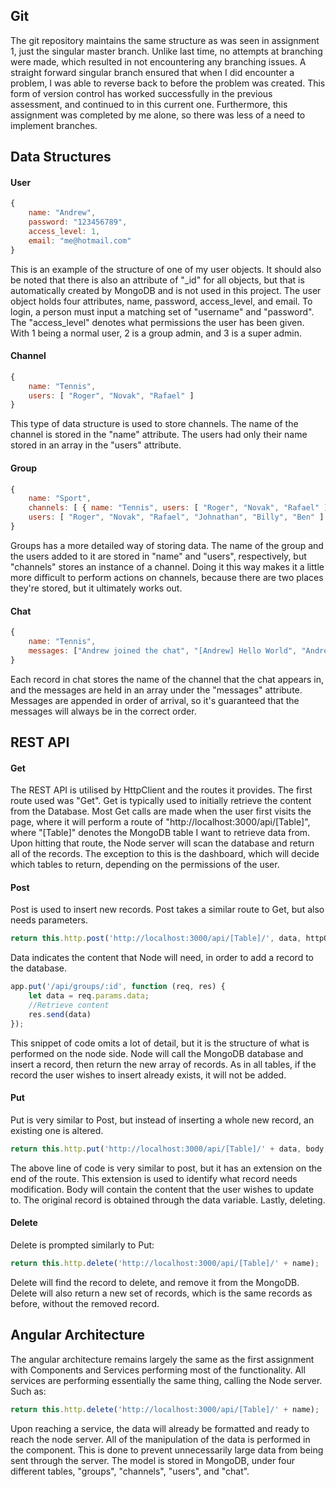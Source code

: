 ## Git
The git repository maintains the same structure as was seen in assignment 1, just the singular master branch. Unlike last time, no attempts at branching were made, which resulted in not encountering any branching issues. A straight forward singular branch ensured that when I did encounter a problem, I was able to reverse back to before the problem was created. This form of version control has worked successfully in the previous assessment, and continued to in this current one. Furthermore, this assignment was completed by me alone, so there was less of a need to implement branches.

## Data Structures
#### User
```js
{
    name: "Andrew",
    password: "123456789",
    access_level: 1,
    email: "me@hotmail.com"
}
```
This is an example of the structure of one of my user objects. It should also be noted that there is also an attribute of "_id" for all objects, but that is automatically created by MongoDB and is not used in this project. The user object holds four attributes, name, password, access_level, and email. To login, a person must input a matching set of "username" and "password". The "access_level" denotes what permissions the user has been given. With 1 being a normal user, 2 is a group admin, and 3 is a super admin.

#### Channel
```js
{
    name: "Tennis",
    users: [ "Roger", "Novak", "Rafael" ]
}
```
This type of data structure is used to store channels. The name of the channel is stored in the "name" attribute. The users had only their name stored in an array in the "users" attribute.

#### Group
```js
{
    name: "Sport",
    channels: [ { name: "Tennis", users: [ "Roger", "Novak", "Rafael" ] }, { name: "Rubgy League", users: [ "Johnathan", "Billy", "Ben" ] } ],
    users: [ "Roger", "Novak", "Rafael", "Johnathan", "Billy", "Ben" ]
}
```
Groups has a more detailed way of storing data. The name of the group and the users added to it are stored in "name" and "users", respectively, but "channels" stores an instance of a channel. Doing it this way makes it a little more difficult to perform actions on channels, because there are two places they're stored, but it ultimately works out.

#### Chat
```js
{
    name: "Tennis",
    messages: ["Andrew joined the chat", "[Andrew] Hello World", "Andrew left the chat"]
}
```
Each record in chat stores the name of the channel that the chat appears in, and the messages are held in an array under the "messages" attribute. Messages are appended in order of arrival, so it's guaranteed that the messages will always be in the correct order.


## REST API
#### Get
The REST API is utilised by HttpClient and the routes it provides. The first route used was "Get". Get is typically used to initially retrieve the content from the Database. Most Get calls are made when the user first visits the page, where it will perform a route of "http://localhost:3000/api/[Table]", where "[Table]" denotes the MongoDB table I want to retrieve data from. Upon hitting that route, the Node server will scan the database and return all of the records. The exception to this is the dashboard, which will decide which tables to return, depending on the permissions of the user.

#### Post
Post is used to insert new records. Post takes a similar route to Get, but also needs parameters.
```typescript
return this.http.post('http://localhost:3000/api/[Table]/', data, httpOptions);
```
Data indicates the content that Node will need, in order to add a record to the database.
```typescript
app.put('/api/groups/:id', function (req, res) {
    let data = req.params.data;
    //Retrieve content
    res.send(data)
});
```
This snippet of code omits a lot of detail, but it is the structure of what is performed on the node side. Node will call the MongoDB database and insert a record, then return the new array of records. As in all tables, if the record the user wishes to insert already exists, it will not be added.

#### Put
Put is very similar to Post, but instead of inserting a whole new record, an existing one is altered.
```ts
return this.http.put('http://localhost:3000/api/[Table]/' + data, body, httpOptions);
```
The above line of code is very similar to post, but it has an extension on the end of the route. This extension is used to identify what record needs modification. Body will contain the content that the user wishes to update to. The original record is obtained through the data variable. Lastly, deleting.

#### Delete
Delete is prompted similarly to Put:
```ts
return this.http.delete('http://localhost:3000/api/[Table]/' + name);
```
Delete will find the record to delete, and remove it from the MongoDB. Delete will also return a new set of records, which is the same records as before, without the removed record.

## Angular Architecture
The angular architecture remains largely the same as the first assignment with Components and Services performing most of the functionality. All services are performing essentially the same thing, calling the Node server. Such as:
```ts
return this.http.delete('http://localhost:3000/api/[Table]/' + name);
```
Upon reaching a service, the data will already be formatted and ready to reach the node server. All of the manipulation of the data is performed in the component. This is done to prevent unnecessarily large data from being sent through the server. The model is stored in MongoDB, under four different tables, "groups", "channels", "users", and "chat".